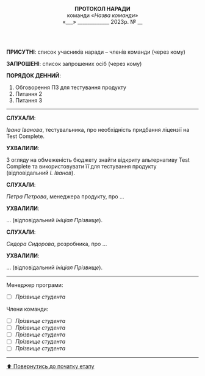 <p align="center"><strong>ПРОТОКОЛ НАРАДИ</strong><br>
команди «<em>Назва команди</em>»<br>
«___» _____________ 2023р. № __</p><br><br>

**ПРИСУТНІ**: список учасників наради – членів команди (через кому)

**ЗАПРОШЕНІ**: список запрошених осіб (через кому)

**ПОРЯДОК ДЕННИЙ**:

1. Обговорення ПЗ для тестування продукту
2. Питання 2
3. Питання 3

---
**СЛУХАЛИ**:

*Івана Іванова*, тестувальника, про необхідність придбання ліцензії на Test Complete.

**УХВАЛИЛИ**:

З огляду на обмеженість бюджету знайти відкриту альтернативу Test Complete та використовувати її для тестування продукту (відповідальний *І. Іванов*).

**СЛУХАЛИ**:

*Петра Петрова*, менеджера продукту, про …

**УХВАЛИЛИ**:

… (відповідальний *Ініціал Прізвище*).

**СЛУХАЛИ**:

*Сидора Сидорова*, розробника, про …

**УХВАЛИЛИ**:

… (відповідальний *Ініціал Прізвище*).

---
Менеджер програми: 		
- [ ] *Прізвище студента*

Члени команди:			

- [ ] *Прізвище студента*
- [ ] *Прізвище студента*
- [ ] *Прізвище студента*
- [ ] *Прізвище студента*
- [ ] *Прізвище студента*

---
[:arrow_up: Повернутись до початку етапу](/docs/1.Envisioning/README.md)

